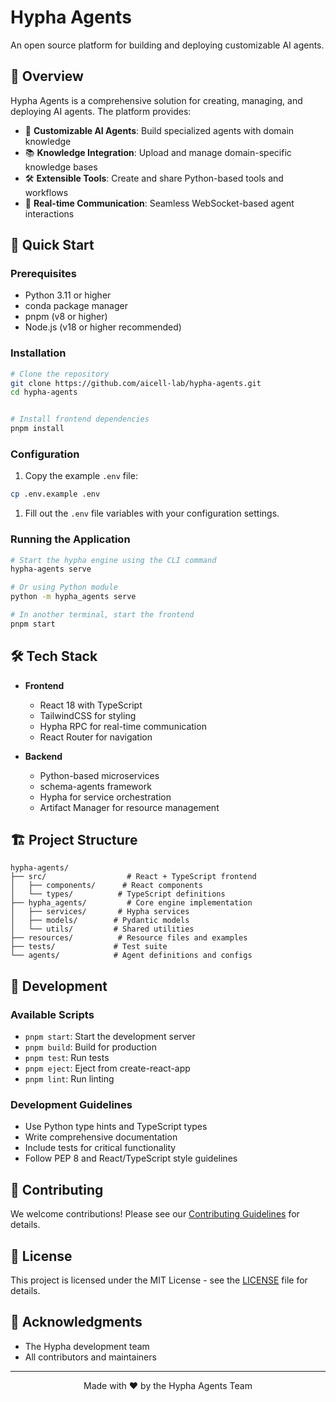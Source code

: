 # Hypha Agents

An open source platform for building and deploying customizable AI agents.

## 🎯 Overview

Hypha Agents is a comprehensive solution for creating, managing, and deploying AI agents. The platform provides:

- 🤖 **Customizable AI Agents**: Build specialized agents with domain knowledge
- 📚 **Knowledge Integration**: Upload and manage domain-specific knowledge bases
- 🛠️ **Extensible Tools**: Create and share Python-based tools and workflows
- 🔄 **Real-time Communication**: Seamless WebSocket-based agent interactions

## 🚀 Quick Start

### Prerequisites

- Python 3.11 or higher
- conda package manager
- pnpm (v8 or higher)
- Node.js (v18 or higher recommended)

### Installation

```bash
# Clone the repository
git clone https://github.com/aicell-lab/hypha-agents.git
cd hypha-agents


# Install frontend dependencies
pnpm install
```

### Configuration

1. Copy the example `.env` file:
```bash
cp .env.example .env
```

1. Fill out the `.env` file variables with your configuration settings.

### Running the Application

```bash
# Start the hypha engine using the CLI command
hypha-agents serve

# Or using Python module
python -m hypha_agents serve

# In another terminal, start the frontend
pnpm start
```


## 🛠️ Tech Stack

- **Frontend**
  - React 18 with TypeScript
  - TailwindCSS for styling
  - Hypha RPC for real-time communication
  - React Router for navigation

- **Backend**
  - Python-based microservices
  - schema-agents framework
  - Hypha for service orchestration
  - Artifact Manager for resource management

## 🏗️ Project Structure

```
hypha-agents/
├── src/                  # React + TypeScript frontend
│   ├── components/      # React components
│   └── types/          # TypeScript definitions
├── hypha_agents/         # Core engine implementation
│   ├── services/       # Hypha services
│   ├── models/        # Pydantic models
│   └── utils/         # Shared utilities
├── resources/          # Resource files and examples
├── tests/             # Test suite
└── agents/            # Agent definitions and configs
```

## 🧪 Development

### Available Scripts

- `pnpm start`: Start the development server
- `pnpm build`: Build for production
- `pnpm test`: Run tests
- `pnpm eject`: Eject from create-react-app
- `pnpm lint`: Run linting

### Development Guidelines

- Use Python type hints and TypeScript types
- Write comprehensive documentation
- Include tests for critical functionality
- Follow PEP 8 and React/TypeScript style guidelines

## 🤝 Contributing

We welcome contributions! Please see our [Contributing Guidelines](CONTRIBUTING.md) for details.

## 📄 License

This project is licensed under the MIT License - see the [LICENSE](LICENSE) file for details.

## 🌟 Acknowledgments

- The Hypha development team
- All contributors and maintainers

---

<div align="center">
Made with ❤️ by the Hypha Agents Team
</div>